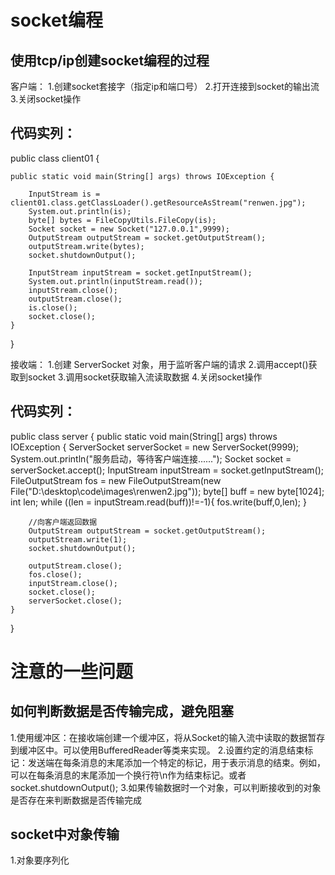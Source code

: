 # socket编程

## 使用tcp/ip创建socket编程的过程

客户端：
1.创建socket套接字（指定ip和端口号）
2.打开连接到socket的输出流
3.关闭socket操作

## 代码实列：
public class client01 {

    public static void main(String[] args) throws IOException {

        InputStream is = client01.class.getClassLoader().getResourceAsStream("renwen.jpg");
        System.out.println(is);
        byte[] bytes = FileCopyUtils.FileCopy(is);
        Socket socket = new Socket("127.0.0.1",9999);
        OutputStream outputStream = socket.getOutputStream();
        outputStream.write(bytes);
        socket.shutdownOutput();
        
        InputStream inputStream = socket.getInputStream();
        System.out.println(inputStream.read());
        inputStream.close();
        outputStream.close();
        is.close();
        socket.close();
    }
}

接收端：
1.创建 ServerSocket 对象，用于监听客户端的请求
2.调用accept()获取到socket
3.调用socket获取输入流读取数据
4.关闭socket操作
## 代码实列：
public class server {
    public static void main(String[] args) throws IOException {
        ServerSocket serverSocket = new ServerSocket(9999);
        System.out.println("服务启动，等待客户端连接......");
        Socket socket = serverSocket.accept();
        InputStream inputStream = socket.getInputStream();
        FileOutputStream fos = new FileOutputStream(new File("D:\\desktop\\code\\images\\renwen2.jpg"));
        byte[] buff = new byte[1024];
        int len;
        while ((len = inputStream.read(buff))!=-1){
            fos.write(buff,0,len);
        }

        //向客户端返回数据
        OutputStream outputStream = socket.getOutputStream();
        outputStream.write(1);
        socket.shutdownOutput();

        outputStream.close();
        fos.close();
        inputStream.close();
        socket.close();
        serverSocket.close();
    }
}


# 注意的一些问题

## 如何判断数据是否传输完成，避免阻塞
1.使用缓冲区：在接收端创建一个缓冲区，将从Socket的输入流中读取的数据暂存到缓冲区中。可以使用BufferedReader等类来实现。
2.设置约定的消息结束标记：发送端在每条消息的末尾添加一个特定的标记，用于表示消息的结束。例如，可以在每条消息的末尾添加一个换行符\n作为结束标记。或者socket.shutdownOutput();
3.如果传输数据时一个对象，可以判断接收到的对象是否存在来判断数据是否传输完成
## socket中对象传输
1.对象要序列化
